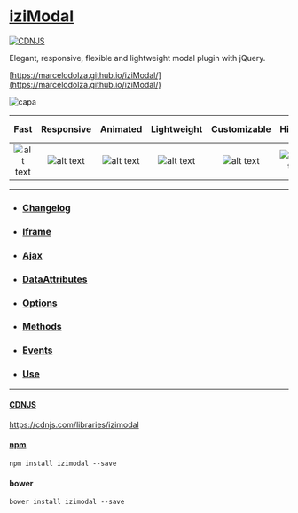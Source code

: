 # [iziModal](http://izimodal.marcelodolza.com)
[![CDNJS](https://img.shields.io/cdnjs/v/izimodal.svg)](https://cdnjs.com/libraries/izimodal)

Elegant, responsive, flexible and lightweight modal plugin with jQuery.

[https://marcelodolza.github.io/iziModal/](https://marcelodolza.github.io/iziModal/)

![capa](http://i.imgur.com/UneCF3L.gif)

[logo]: http://i.imgur.com/hCYIhep.png "Check icon"

[new]: http://i.imgur.com/41zuVDk.png "New label"
[bug]: http://i.imgur.com/92lu4ln.png "Bug label"

Fast | Responsive | Animated | Lightweight | Customizable | History | Group Mode | Retina
:-----: | :-----: | :-----: | :-----: | :-----: | :-----: | :-----: | :-----: 
![alt text][logo] | ![alt text][logo] | ![alt text][logo] | ![alt text][logo] | ![alt text][logo] | ![alt text][logo] | ![alt text][logo] | ![alt text][logo]

___
- ### [Changelog](https://marcelodolza.github.io/iziModal/#Changelog)
- ### [Iframe](https://marcelodolza.github.io/iziModal/#Iframe)
- ### [Ajax](https://marcelodolza.github.io/iziModal/#Ajax)
- ### [DataAttributes](https://marcelodolza.github.io/iziModal/#DataAttributes)
- ### [Options](https://marcelodolza.github.io/iziModal/#Options)
- ### [Methods](https://marcelodolza.github.io/iziModal/#Methods)
- ### [Events](https://marcelodolza.github.io/iziModal/#Events)
- ### [Use](https://marcelodolza.github.io/iziModal/#Start)
___
#### [CDNJS](https://cdnjs.com/libraries/izimodal)
https://cdnjs.com/libraries/izimodal

#### [npm](https://www.npmjs.com/package/izimodal)
```
npm install izimodal --save
```

#### bower
```
bower install izimodal --save
```